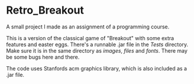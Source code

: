 # Retro_Breakout

A small project I made as an assignment of a programming course. 

This is a version of the classical game of "Breakout" with some extra features and easter eggs. There's a runnable .jar file in the *Tests* directory. Make sure it is in the same directory as *images*, *files* and *fonts*. There may be some bugs here and there.

The code uses Stanfords acm graphics library, which is also included as a .jar file.
